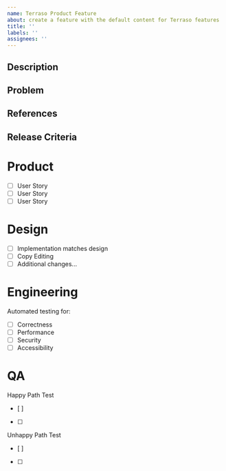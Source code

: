 ```yaml
---
name: Terraso Product Feature
about: create a feature with the default content for Terraso features
title: ''
labels: ''
assignees: ''
---
```


## Description


## Problem


## References


## Release Criteria

# Product
- [ ] User Story
- [ ] User Story
- [ ] User Story

# Design 
- [ ] Implementation matches design
- [ ] Copy Editing
- [ ] Additional changes...

# Engineering
Automated testing for:

- [ ] Correctness
- [ ] Performance
- [ ] Security
- [ ] Accessibility

# QA
Happy Path Test
- [ ] 
- [ ] 

Unhappy Path Test
- [ ] 
- [ ] 

